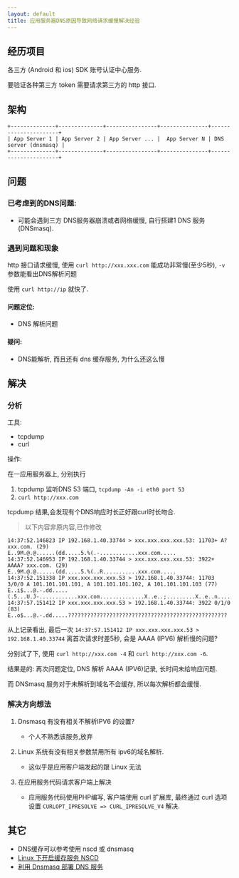 ```yaml
---
layout: default
title: 应用服务器DNS原因导致网络请求缓慢解决经验
---
```


## 经历项目

各三方 (Android 和 ios) SDK 账号认证中心服务.

要验证各种第三方 token 需要请求第三方的 http 接口.

## 架构

```
+--------------+--------------+----------------+---------------+----------------------+
| App Server 1 | App Server 2 | App Server ... |  App Server N | DNS server (dnsmasq) |
+--------------+--------------+----------------+---------------+----------------------+
```

## 问题

### 已考虑到的DNS问题:

- 可能会遇到三方 DNS服务器崩溃或者网络缓慢, 自行搭建1 DNS 服务 (DNSmasq).

### 遇到问题和现象

http 接口请求缓慢, 使用 `curl http://xxx.xxx.com` 能成功非常慢(至少5秒), `-v` 参数能看出DNS解析问题

使用 `curl http://ip` 就快了.

#### 问题定位:

- DNS 解析问题

#### 疑问:

- DNS能解析, 而且还有 dns 缓存服务, 为什么还这么慢

## 解决

### 分析

工具:

- tcpdump
- curl

操作:

在一应用服务器上, 分别执行

1. tcpdump 监听DNS 53 端口, `tcpdump -An -i eth0 port 53`
2. `curl http://xxx.com`

tcpdump 结果,会发现有个DNS响应时长正好跟curl时长吻合.

> 以下内容非原内容,已作修改

```
14:37:52.146823 IP 192.168.1.40.33744 > xxx.xxx.xxx.xxx.53: 11703+ A? xxx.com. (29)
E..9M.@.@......(dd.....5.%(.-............xxx.com.....
14:37:52.146953 IP 192.168.1.40.33744 > xxx.xxx.xxx.xxx.53: 3922+ AAAA? xxx.com. (29)
E..9M.@.@......(dd.....5.%(..R...........xxx.com.....
14:37:52.151338 IP xxx.xxx.xxx.xxx.53 > 192.168.1.40.33744: 11703 3/0/0 A 101.101.101.101, A 101.101.101.102, A 101.101.101.103 (77)
E..i$...@.-.dd.....(.5...U.J-............xxx.com..............X..e..;.........X..e..n.........X..e.g{
14:37:57.151412 IP xxx.xxx.xxx.xxx.53 > 192.168.1.40.33744: 3922 0/1/0 (83)
E..o$...@.-.dd.....??????????????????????????????????????????????????
```

从上记录看出, 最后一次  `14:37:57.151412 IP xxx.xxx.xxx.xxx.53 > 192.168.1.40.33744` 离首次请求时差5秒, 会是 AAAA (IPV6) 解析慢的问题?

分别试了下, 使用 `curl http://xxx.com -4` 和 `curl http://xxx.com -6`.

结果是的: 再次问题定位, DNS 解析 AAAA (IPV6)记录, 长时间未给响应问题. 

而 DNSmasq 服务对于未解析到域名不会缓存, 所以每次解析都会缓慢.

### 解决方向想法

1. Dnsmasq 有没有相关不解析IPV6 的设置?
   - 个人不熟悉该服务,放弃
   
2. Linux 系统有没有相关参数禁用所有 ipv6的域名解析. 
   - 这似乎是应用客户端发起的跟 Linux 无法
   
3. 在应用服务代码请求客户端上解决
   - 应用服务代码使用PHP编写, 客户端使用 curl 扩展库, 最终通过 curl 选项设置 `CURLOPT_IPRESOLVE => CURL_IPRESOLVE_V4` 解决.
   
## 其它

- DNS缓存可以参考使用 nscd 或 dnsmasq
- [Linux 下开启缓存服务 NSCD](https://www.hi-linux.com/posts/9461.html)
- [利用 Dnsmasq 部署 DNS 服务](https://www.hi-linux.com/posts/30947.html)
